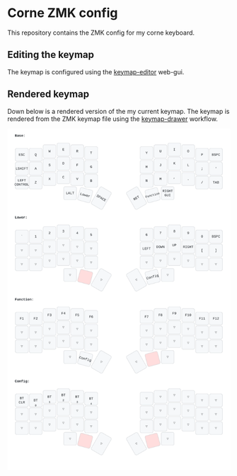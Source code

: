# Corne ZMK config

This repository contains the ZMK config for my corne keyboard.

## Editing the keymap

The keymap is configured using the [keymap-editor](https://github.com/nickcoutsos/keymap-editor) web-gui.

## Rendered keymap

Down below is a rendered version of the my current keymap. The keymap is rendered from the ZMK keymap file using
the [keymap-drawer](https://github.com/caksoylar/keymap-drawer) workflow.

![](./keymap-drawer/corne.svg)